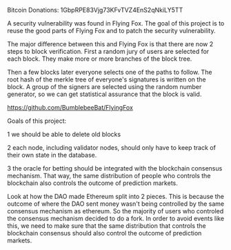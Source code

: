 Bitcoin Donations: 1GbpRPE83Vjg73KFvTVZ4EnS2qNkiLY5TT

A security vulnerability was found in Flying Fox. The goal of this project is to reuse the good parts of Flying Fox and to patch the security vulnerability.

The major difference between this and Flying Fox is that there are now 2 steps to block verification. First a random jury of users are selected for each block. They make more or more branches of the block tree.

Then a few blocks later everyone selects one of the paths to follow. The root hash of the merkle tree of everyone's signatures is written on the block. A group of the signers are selected using the random number generator, so we can get statistical assurance that the block is valid.

https://github.com/BumblebeeBat/FlyingFox

Goals of this project:

1 we should be able to delete old blocks

2 each node, including validator nodes, should only have to keep track of their own state in the database.

3 the oracle for betting should be integrated with the blockchain consensus mechanism. That way, the same distribution of people who controls the blockchain also controls the outcome of prediction markets.

Look at how the DAO made Ethereum split into 2 pieces.
This is because the outcome of where the DAO sent money wasn't being controlled by the same consensus mechanism as ethereum.
So the majority of users who controled the consensus mechanism decided to do a fork.
In order to avoid events like this, we need to make sure that the same distribution that controls the blockchain consensus should also control the outcome of prediction markets.